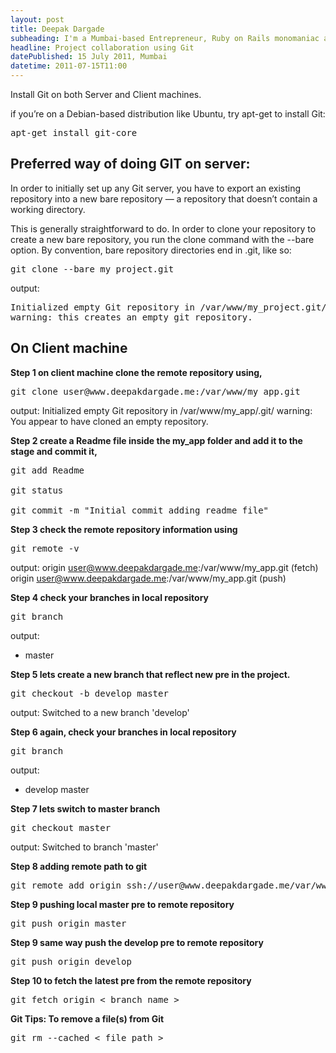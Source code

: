 ```yaml
---
layout: post
title: Deepak Dargade
subheading: I'm a Mumbai-based Entrepreneur, Ruby on Rails monomaniac and Food enthusiast.
headline: Project collaboration using Git
datePublished: 15 July 2011, Mumbai
datetime: 2011-07-15T11:00
---
```


Install Git on both Server and Client machines.

if you’re on a Debian-based distribution like Ubuntu, try apt-get to install Git:
<pre>
apt-get install git-core
</pre>

<h2>Preferred way of doing GIT on server:</h2>

In order to initially set up any Git server, you have to export an existing repository into a new bare repository — a repository that doesn’t contain a working directory.

This is generally straightforward to do.
In order to clone your repository to create a new bare repository, you run the clone command with the --bare option. By convention, bare repository directories end in .git, like so:

<pre>
git clone --bare my_project.git
</pre>
output:
<pre>
Initialized empty Git repository in /var/www/my_project.git/
warning: this creates an empty git repository.
</pre>

<h2>On Client machine</h2>

<b>Step 1 on client machine clone the remote repository using,</b>

<pre>
git clone user@www.deepakdargade.me:/var/www/my_app.git
</pre>

output:
Initialized empty Git repository in /var/www/my_app/.git/
warning: You appear to have cloned an empty repository.

<b>Step 2 create a Readme file inside the my_app folder and add it to the stage and commit it,</b>

<pre>
git add Readme<br/>
git status<br/>
git commit -m "Initial commit adding readme file"
</pre>

<b>Step 3 check the remote repository information using</b>

<pre>
git remote -v
</pre>

output:
origin  user@www.deepakdargade.me:/var/www/my_app.git (fetch)
origin  user@www.deepakdargade.me:/var/www/my_app.git (push)

<b>Step 4 check your branches in local repository</b>

<pre>
git branch
</pre>

output:
* master


<b>Step 5 lets create a new branch that reflect new pre in the project.</b>

<pre>
git checkout -b develop master
</pre>

output:
Switched to a new branch 'develop'

<b>Step 6 again, check your branches in local repository</b>

<pre>
git branch
</pre>

output:
* develop
  master

<b>Step 7 lets switch to master branch</b>

<pre>
git checkout master
</pre>

output:
Switched to branch 'master'

<b>Step 8 adding remote path to git</b>

<pre>
git remote add origin ssh://user@www.deepakdargade.me/var/www/my_app.git
</pre>

<b>Step 9 pushing local master pre to remote repository</b>

<pre>
git push origin master
</pre>

<b>Step 9 same way push the develop pre to remote repository</b>

<pre>
git push origin develop
</pre>

<b>Step 10 to fetch the latest pre from the remote repository</b>

<pre>
git fetch origin < branch name > 
</pre>


<b>Git Tips: To remove a file(s) from Git</b>

<pre>
git rm --cached < file path > 
</pre>